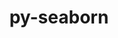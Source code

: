 ---
title: "py-seaborn"
layout: cache
categories: [package, develop]
meta: {"compilers": ["gcc@=11.4.0", "gcc@=9.4.0", "oneapi@=2024.2.1"], "num_specs": 27, "num_specs_by_stack": {"e4s": 12, "e4s-neoverse_v1": 3, "e4s-oneapi": 10, "e4s-power": 2, "root": 27}, "oss": ["ubuntu20.04", "ubuntu22.04"], "platforms": ["linux"], "stacks": ["e4s", "e4s-neoverse_v1", "e4s-oneapi", "e4s-power", "root"], "targets": ["neoverse_v1", "ppc64le", "x86_64_v3"], "versions": ["0.13.2"]}
spec_details: [{"compiler": "oneapi@=2024.2.1", "hash": "2u2fa7yxf5msdyui7okbokwqw6q7sgmv", "os": "ubuntu22.04", "platform": "linux", "size": "-", "stacks": ["e4s-oneapi", "root"], "tarball": "https://binaries.spack.io/develop/build_cache/linux-ubuntu22.04-x86_64_v3/oneapi-2024.2.1/py-seaborn-0.13.2/linux-ubuntu22.04-x86_64_v3-oneapi-2024.2.1-py-seaborn-0.13.2-2u2fa7yxf5msdyui7okbokwqw6q7sgmv.spack", "target": "x86_64_v3", "variants": ["build_system=python_pip", "~stats"], "versions": ["0.13.2"]}, {"compiler": "gcc@=9.4.0", "hash": "6rmpuaf4eracqvyow54vnpz223ph2ywu", "os": "ubuntu20.04", "platform": "linux", "size": "-", "stacks": ["e4s-power", "root"], "tarball": "https://binaries.spack.io/develop/build_cache/linux-ubuntu20.04-ppc64le/gcc-9.4.0/py-seaborn-0.13.2/linux-ubuntu20.04-ppc64le-gcc-9.4.0-py-seaborn-0.13.2-6rmpuaf4eracqvyow54vnpz223ph2ywu.spack", "target": "ppc64le", "variants": ["build_system=python_pip", "~stats"], "versions": ["0.13.2"]}, {"compiler": "gcc@=11.4.0", "hash": "awimasq4sxrpy4dkaqkjgzxqcuqejnzx", "os": "ubuntu22.04", "platform": "linux", "size": "-", "stacks": ["e4s", "root"], "tarball": "https://binaries.spack.io/develop/build_cache/linux-ubuntu22.04-x86_64_v3/gcc-11.4.0/py-seaborn-0.13.2/linux-ubuntu22.04-x86_64_v3-gcc-11.4.0-py-seaborn-0.13.2-awimasq4sxrpy4dkaqkjgzxqcuqejnzx.spack", "target": "x86_64_v3", "variants": ["build_system=python_pip", "~stats"], "versions": ["0.13.2"]}, {"compiler": "gcc@=9.4.0", "hash": "bnlugzwn4242l2zy7uo6rpmougzozvxi", "os": "ubuntu20.04", "platform": "linux", "size": "-", "stacks": ["e4s-power", "root"], "tarball": "https://binaries.spack.io/develop/build_cache/linux-ubuntu20.04-ppc64le/gcc-9.4.0/py-seaborn-0.13.2/linux-ubuntu20.04-ppc64le-gcc-9.4.0-py-seaborn-0.13.2-bnlugzwn4242l2zy7uo6rpmougzozvxi.spack", "target": "ppc64le", "variants": ["build_system=python_pip", "~stats"], "versions": ["0.13.2"]}, {"compiler": "gcc@=11.4.0", "hash": "brsavqh5dohf7a7bwjyjpqkb66ckxobp", "os": "ubuntu22.04", "platform": "linux", "size": "-", "stacks": ["e4s", "root"], "tarball": "https://binaries.spack.io/develop/build_cache/linux-ubuntu22.04-x86_64_v3/gcc-11.4.0/py-seaborn-0.13.2/linux-ubuntu22.04-x86_64_v3-gcc-11.4.0-py-seaborn-0.13.2-brsavqh5dohf7a7bwjyjpqkb66ckxobp.spack", "target": "x86_64_v3", "variants": ["build_system=python_pip", "~stats"], "versions": ["0.13.2"]}, {"compiler": "oneapi@=2024.2.1", "hash": "czbow4mwfxddsce2sak5ptiwlgztrsld", "os": "ubuntu22.04", "platform": "linux", "size": "-", "stacks": ["e4s-oneapi", "root"], "tarball": "https://binaries.spack.io/develop/build_cache/linux-ubuntu22.04-x86_64_v3/oneapi-2024.2.1/py-seaborn-0.13.2/linux-ubuntu22.04-x86_64_v3-oneapi-2024.2.1-py-seaborn-0.13.2-czbow4mwfxddsce2sak5ptiwlgztrsld.spack", "target": "x86_64_v3", "variants": ["build_system=python_pip", "~stats"], "versions": ["0.13.2"]}, {"compiler": "gcc@=11.4.0", "hash": "dogqctjcfwz4amq3uihwnjto7kjygiaf", "os": "ubuntu22.04", "platform": "linux", "size": "-", "stacks": ["e4s", "root"], "tarball": "https://binaries.spack.io/develop/build_cache/linux-ubuntu22.04-x86_64_v3/gcc-11.4.0/py-seaborn-0.13.2/linux-ubuntu22.04-x86_64_v3-gcc-11.4.0-py-seaborn-0.13.2-dogqctjcfwz4amq3uihwnjto7kjygiaf.spack", "target": "x86_64_v3", "variants": ["build_system=python_pip", "~stats"], "versions": ["0.13.2"]}, {"compiler": "gcc@=11.4.0", "hash": "eomrqzzkkpuroxdk6vvhf62pqp7nqjxd", "os": "ubuntu22.04", "platform": "linux", "size": "-", "stacks": ["e4s-neoverse_v1", "root"], "tarball": "https://binaries.spack.io/develop/build_cache/linux-ubuntu22.04-neoverse_v1/gcc-11.4.0/py-seaborn-0.13.2/linux-ubuntu22.04-neoverse_v1-gcc-11.4.0-py-seaborn-0.13.2-eomrqzzkkpuroxdk6vvhf62pqp7nqjxd.spack", "target": "neoverse_v1", "variants": ["build_system=python_pip", "~stats"], "versions": ["0.13.2"]}, {"compiler": "gcc@=11.4.0", "hash": "eukrteipl4buw43w3ekha6ryxaeniuof", "os": "ubuntu22.04", "platform": "linux", "size": "-", "stacks": ["e4s", "root"], "tarball": "https://binaries.spack.io/develop/build_cache/linux-ubuntu22.04-x86_64_v3/gcc-11.4.0/py-seaborn-0.13.2/linux-ubuntu22.04-x86_64_v3-gcc-11.4.0-py-seaborn-0.13.2-eukrteipl4buw43w3ekha6ryxaeniuof.spack", "target": "x86_64_v3", "variants": ["build_system=python_pip", "~stats"], "versions": ["0.13.2"]}, {"compiler": "oneapi@=2024.2.1", "hash": "f33c34xn4dqm2puqainonyoctpezho6k", "os": "ubuntu22.04", "platform": "linux", "size": "-", "stacks": ["e4s-oneapi", "root"], "tarball": "https://binaries.spack.io/develop/build_cache/linux-ubuntu22.04-x86_64_v3/oneapi-2024.2.1/py-seaborn-0.13.2/linux-ubuntu22.04-x86_64_v3-oneapi-2024.2.1-py-seaborn-0.13.2-f33c34xn4dqm2puqainonyoctpezho6k.spack", "target": "x86_64_v3", "variants": ["build_system=python_pip", "~stats"], "versions": ["0.13.2"]}, {"compiler": "gcc@=11.4.0", "hash": "iaggewqjtyatvqkg52mnhlebf6wf7qsi", "os": "ubuntu22.04", "platform": "linux", "size": "-", "stacks": ["e4s-neoverse_v1", "root"], "tarball": "https://binaries.spack.io/develop/build_cache/linux-ubuntu22.04-neoverse_v1/gcc-11.4.0/py-seaborn-0.13.2/linux-ubuntu22.04-neoverse_v1-gcc-11.4.0-py-seaborn-0.13.2-iaggewqjtyatvqkg52mnhlebf6wf7qsi.spack", "target": "neoverse_v1", "variants": ["build_system=python_pip", "~stats"], "versions": ["0.13.2"]}, {"compiler": "gcc@=11.4.0", "hash": "kziqor2qonyov6exugyw7abioshaogxt", "os": "ubuntu22.04", "platform": "linux", "size": "-", "stacks": ["e4s", "root"], "tarball": "https://binaries.spack.io/develop/build_cache/linux-ubuntu22.04-x86_64_v3/gcc-11.4.0/py-seaborn-0.13.2/linux-ubuntu22.04-x86_64_v3-gcc-11.4.0-py-seaborn-0.13.2-kziqor2qonyov6exugyw7abioshaogxt.spack", "target": "x86_64_v3", "variants": ["build_system=python_pip", "~stats"], "versions": ["0.13.2"]}, {"compiler": "gcc@=11.4.0", "hash": "lfsj4nkxhq2nh6vs2nnydxzmedwpsq5g", "os": "ubuntu22.04", "platform": "linux", "size": "-", "stacks": ["e4s", "root"], "tarball": "https://binaries.spack.io/develop/build_cache/linux-ubuntu22.04-x86_64_v3/gcc-11.4.0/py-seaborn-0.13.2/linux-ubuntu22.04-x86_64_v3-gcc-11.4.0-py-seaborn-0.13.2-lfsj4nkxhq2nh6vs2nnydxzmedwpsq5g.spack", "target": "x86_64_v3", "variants": ["build_system=python_pip", "~stats"], "versions": ["0.13.2"]}, {"compiler": "oneapi@=2024.2.1", "hash": "lhcqmdyix2wfopjazy3s6i5i47oszqar", "os": "ubuntu22.04", "platform": "linux", "size": "-", "stacks": ["e4s-oneapi", "root"], "tarball": "https://binaries.spack.io/develop/build_cache/linux-ubuntu22.04-x86_64_v3/oneapi-2024.2.1/py-seaborn-0.13.2/linux-ubuntu22.04-x86_64_v3-oneapi-2024.2.1-py-seaborn-0.13.2-lhcqmdyix2wfopjazy3s6i5i47oszqar.spack", "target": "x86_64_v3", "variants": ["build_system=python_pip", "~stats"], "versions": ["0.13.2"]}, {"compiler": "gcc@=11.4.0", "hash": "mqwiufw6pmyfgnoguoqoyqdh73f6vy6z", "os": "ubuntu22.04", "platform": "linux", "size": "-", "stacks": ["e4s", "root"], "tarball": "https://binaries.spack.io/develop/build_cache/linux-ubuntu22.04-x86_64_v3/gcc-11.4.0/py-seaborn-0.13.2/linux-ubuntu22.04-x86_64_v3-gcc-11.4.0-py-seaborn-0.13.2-mqwiufw6pmyfgnoguoqoyqdh73f6vy6z.spack", "target": "x86_64_v3", "variants": ["build_system=python_pip", "~stats"], "versions": ["0.13.2"]}, {"compiler": "oneapi@=2024.2.1", "hash": "mrscj7alg2ec2mxyeycbmrfzzybrowml", "os": "ubuntu22.04", "platform": "linux", "size": "-", "stacks": ["e4s-oneapi", "root"], "tarball": "https://binaries.spack.io/develop/build_cache/linux-ubuntu22.04-x86_64_v3/oneapi-2024.2.1/py-seaborn-0.13.2/linux-ubuntu22.04-x86_64_v3-oneapi-2024.2.1-py-seaborn-0.13.2-mrscj7alg2ec2mxyeycbmrfzzybrowml.spack", "target": "x86_64_v3", "variants": ["build_system=python_pip", "~stats"], "versions": ["0.13.2"]}, {"compiler": "gcc@=11.4.0", "hash": "n4e4k4trvlodupzghj23726noz74uxqr", "os": "ubuntu22.04", "platform": "linux", "size": "-", "stacks": ["e4s", "root"], "tarball": "https://binaries.spack.io/develop/build_cache/linux-ubuntu22.04-x86_64_v3/gcc-11.4.0/py-seaborn-0.13.2/linux-ubuntu22.04-x86_64_v3-gcc-11.4.0-py-seaborn-0.13.2-n4e4k4trvlodupzghj23726noz74uxqr.spack", "target": "x86_64_v3", "variants": ["build_system=python_pip", "~stats"], "versions": ["0.13.2"]}, {"compiler": "gcc@=11.4.0", "hash": "p7bi562uelqprppdkoo5bfhlae2rvz53", "os": "ubuntu22.04", "platform": "linux", "size": "-", "stacks": ["e4s", "root"], "tarball": "https://binaries.spack.io/develop/build_cache/linux-ubuntu22.04-x86_64_v3/gcc-11.4.0/py-seaborn-0.13.2/linux-ubuntu22.04-x86_64_v3-gcc-11.4.0-py-seaborn-0.13.2-p7bi562uelqprppdkoo5bfhlae2rvz53.spack", "target": "x86_64_v3", "variants": ["build_system=python_pip", "~stats"], "versions": ["0.13.2"]}, {"compiler": "oneapi@=2024.2.1", "hash": "sex6bju5hhvv6ingqrzfpds6uqdimpxi", "os": "ubuntu22.04", "platform": "linux", "size": "-", "stacks": ["e4s-oneapi", "root"], "tarball": "https://binaries.spack.io/develop/build_cache/linux-ubuntu22.04-x86_64_v3/oneapi-2024.2.1/py-seaborn-0.13.2/linux-ubuntu22.04-x86_64_v3-oneapi-2024.2.1-py-seaborn-0.13.2-sex6bju5hhvv6ingqrzfpds6uqdimpxi.spack", "target": "x86_64_v3", "variants": ["build_system=python_pip", "~stats"], "versions": ["0.13.2"]}, {"compiler": "gcc@=11.4.0", "hash": "t4y5djxoka6xj4mhejz35ut34l6ait7j", "os": "ubuntu22.04", "platform": "linux", "size": "-", "stacks": ["e4s-neoverse_v1", "root"], "tarball": "https://binaries.spack.io/develop/build_cache/linux-ubuntu22.04-neoverse_v1/gcc-11.4.0/py-seaborn-0.13.2/linux-ubuntu22.04-neoverse_v1-gcc-11.4.0-py-seaborn-0.13.2-t4y5djxoka6xj4mhejz35ut34l6ait7j.spack", "target": "neoverse_v1", "variants": ["build_system=python_pip", "~stats"], "versions": ["0.13.2"]}, {"compiler": "oneapi@=2024.2.1", "hash": "tpkk5dwmgnvbtn33qgnag46vgxkondll", "os": "ubuntu22.04", "platform": "linux", "size": "-", "stacks": ["e4s-oneapi", "root"], "tarball": "https://binaries.spack.io/develop/build_cache/linux-ubuntu22.04-x86_64_v3/oneapi-2024.2.1/py-seaborn-0.13.2/linux-ubuntu22.04-x86_64_v3-oneapi-2024.2.1-py-seaborn-0.13.2-tpkk5dwmgnvbtn33qgnag46vgxkondll.spack", "target": "x86_64_v3", "variants": ["build_system=python_pip", "~stats"], "versions": ["0.13.2"]}, {"compiler": "oneapi@=2024.2.1", "hash": "viemgupdsylsbddsqvz3iecfw4zfp6ur", "os": "ubuntu22.04", "platform": "linux", "size": "-", "stacks": ["e4s-oneapi", "root"], "tarball": "https://binaries.spack.io/develop/build_cache/linux-ubuntu22.04-x86_64_v3/oneapi-2024.2.1/py-seaborn-0.13.2/linux-ubuntu22.04-x86_64_v3-oneapi-2024.2.1-py-seaborn-0.13.2-viemgupdsylsbddsqvz3iecfw4zfp6ur.spack", "target": "x86_64_v3", "variants": ["build_system=python_pip", "~stats"], "versions": ["0.13.2"]}, {"compiler": "gcc@=11.4.0", "hash": "xsanug4vb6v7foy3raolbtbuh6s477qi", "os": "ubuntu22.04", "platform": "linux", "size": "-", "stacks": ["e4s", "root"], "tarball": "https://binaries.spack.io/develop/build_cache/linux-ubuntu22.04-x86_64_v3/gcc-11.4.0/py-seaborn-0.13.2/linux-ubuntu22.04-x86_64_v3-gcc-11.4.0-py-seaborn-0.13.2-xsanug4vb6v7foy3raolbtbuh6s477qi.spack", "target": "x86_64_v3", "variants": ["build_system=python_pip", "~stats"], "versions": ["0.13.2"]}, {"compiler": "gcc@=11.4.0", "hash": "yi5ak576ydzjggin5mjacyrwx33uvfxe", "os": "ubuntu22.04", "platform": "linux", "size": "-", "stacks": ["e4s", "root"], "tarball": "https://binaries.spack.io/develop/build_cache/linux-ubuntu22.04-x86_64_v3/gcc-11.4.0/py-seaborn-0.13.2/linux-ubuntu22.04-x86_64_v3-gcc-11.4.0-py-seaborn-0.13.2-yi5ak576ydzjggin5mjacyrwx33uvfxe.spack", "target": "x86_64_v3", "variants": ["build_system=python_pip", "~stats"], "versions": ["0.13.2"]}, {"compiler": "oneapi@=2024.2.1", "hash": "yijvppqowonehjuww2g332h3cgg5iudr", "os": "ubuntu22.04", "platform": "linux", "size": "-", "stacks": ["e4s-oneapi", "root"], "tarball": "https://binaries.spack.io/develop/build_cache/linux-ubuntu22.04-x86_64_v3/oneapi-2024.2.1/py-seaborn-0.13.2/linux-ubuntu22.04-x86_64_v3-oneapi-2024.2.1-py-seaborn-0.13.2-yijvppqowonehjuww2g332h3cgg5iudr.spack", "target": "x86_64_v3", "variants": ["build_system=python_pip", "~stats"], "versions": ["0.13.2"]}, {"compiler": "gcc@=11.4.0", "hash": "z6efw2oghbrwoy6cptakn2memto44lek", "os": "ubuntu22.04", "platform": "linux", "size": "-", "stacks": ["e4s", "root"], "tarball": "https://binaries.spack.io/develop/build_cache/linux-ubuntu22.04-x86_64_v3/gcc-11.4.0/py-seaborn-0.13.2/linux-ubuntu22.04-x86_64_v3-gcc-11.4.0-py-seaborn-0.13.2-z6efw2oghbrwoy6cptakn2memto44lek.spack", "target": "x86_64_v3", "variants": ["build_system=python_pip", "~stats"], "versions": ["0.13.2"]}, {"compiler": "oneapi@=2024.2.1", "hash": "ztrdl7ym6yzem3xagf7kbsmjbgwrly4i", "os": "ubuntu22.04", "platform": "linux", "size": "-", "stacks": ["e4s-oneapi", "root"], "tarball": "https://binaries.spack.io/develop/build_cache/linux-ubuntu22.04-x86_64_v3/oneapi-2024.2.1/py-seaborn-0.13.2/linux-ubuntu22.04-x86_64_v3-oneapi-2024.2.1-py-seaborn-0.13.2-ztrdl7ym6yzem3xagf7kbsmjbgwrly4i.spack", "target": "x86_64_v3", "variants": ["build_system=python_pip", "~stats"], "versions": ["0.13.2"]}]
---
